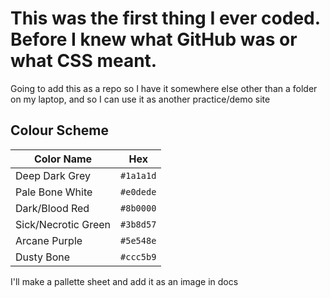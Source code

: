 # This was the first thing I ever coded. Before I knew what GitHub was or what CSS meant.
<p>Going to add this as a repo so I have it somewhere else other than a folder on my laptop, and so I can use it as another practice/demo site<p>

## Colour Scheme

| Color Name        | Hex       |
|-------------------|-----------|
| Deep Dark Grey    | `#1a1a1d` |
| Pale Bone White   | `#e0dede` |
| Dark/Blood Red    | `#8b0000` |
| Sick/Necrotic Green | `#3b8d57` |
| Arcane Purple     | `#5e548e` |
| Dusty Bone        | `#ccc5b9` |


I'll make a pallette sheet and add it as an image in docs